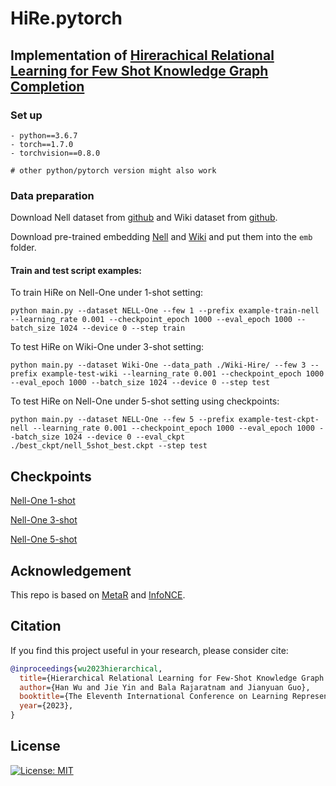 # HiRe.pytorch


## Implementation of [Hirerachical Relational Learning for Few Shot Knowledge Graph Completion](https://openreview.net/pdf?id=zlwBI2gQL3K)


### Set up
```
- python==3.6.7
- torch==1.7.0
- torchvision==0.8.0

# other python/pytorch version might also work
```

### Data preparation

Download Nell dataset from [github](https://github.com/alexhw15/HiRe/releases/download/ckpt/Nell-data-Hire.zip) and Wiki dataset from [github](https://github.com/alexhw15/HiRe/releases/download/ckpt/Wiki-data-Hire.zip).

Download pre-trained embedding [Nell](https://drive.google.com/file/d/1XXvYpTSTyCnN-PBdUkWBXwXBI99Chbps/view?usp=sharing) and [Wiki](https://drive.google.com/file/d/1_3HBJde2KVMhBgJeGN1-wyvW88gRU1iL/view?usp=sharing) and put them into the ```emb``` folder.


#### Train and test script examples:

To train HiRe on Nell-One under 1-shot setting:

```
python main.py --dataset NELL-One --few 1 --prefix example-train-nell --learning_rate 0.001 --checkpoint_epoch 1000 --eval_epoch 1000 --batch_size 1024 --device 0 --step train
```

To test HiRe on Wiki-One under 3-shot setting:
```
python main.py --dataset Wiki-One --data_path ./Wiki-Hire/ --few 3 --prefix example-test-wiki --learning_rate 0.001 --checkpoint_epoch 1000 --eval_epoch 1000 --batch_size 1024 --device 0 --step test
```

To test HiRe on Nell-One under 5-shot setting using checkpoints:

```
python main.py --dataset NELL-One --few 5 --prefix example-test-ckpt-nell --learning_rate 0.001 --checkpoint_epoch 1000 --eval_epoch 1000 --batch_size 1024 --device 0 --eval_ckpt ./best_ckpt/nell_5shot_best.ckpt --step test
```


## Checkpoints
[Nell-One 1-shot](https://github.com/alexhw15/HiRe/releases/download/ckpt/hire_nell_shot_1_28.9.ckpt)

[Nell-One 3-shot](https://github.com/alexhw15/HiRe/releases/download/ckpt/hire_nell_shot_3_30.8.ckpt)

[Nell-One 5-shot](https://github.com/alexhw15/HiRe/releases/download/ckpt/hire_nell_shot_5_32.7.ckpt)

## Acknowledgement
This repo is based on [MetaR](https://github.com/AnselCmy/MetaR) and [InfoNCE](https://github.com/RElbers/info-nce-pytorch).


## Citation

If you find this project useful in your research, please consider cite:

```bibtex
@inproceedings{wu2023hierarchical,
  title={Hierarchical Relational Learning for Few-Shot Knowledge Graph Completion},
  author={Han Wu and Jie Yin and Bala Rajaratnam and Jianyuan Guo},
  booktitle={The Eleventh International Conference on Learning Representations },
  year={2023},
}
```

## License

[![License: MIT](https://img.shields.io/badge/License-MIT-yellow.svg)](https://opensource.org/licenses/MIT)
